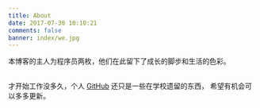 ```yaml
---
title: About
date: 2017-07-30 10:10:21
comments: false
banner: index/we.jpg
---
```



本博客的主人为程序员两枚，他们在此留下了成长的脚步和生活的色彩。


## <i class="fa fa-github"></i>
才开始工作没多久，个人 [GitHub](https://github.com/uestc-dpz) 还只是一些在学校遗留的东西，
希望有机会可以多多更新。
